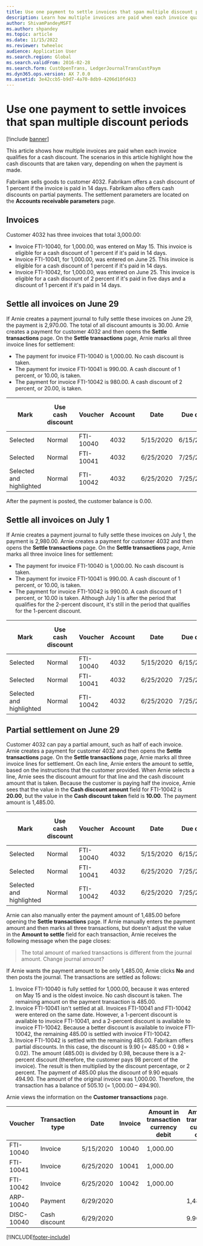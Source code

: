 ```yaml
---
title: Use one payment to settle invoices that span multiple discount periods
description: Learn how multiple invoices are paid when each invoice qualifies for a cash discount, including how the cash discounts that are taken vary.
author: ShivamPandeyMSFT
ms.author: shpandey
ms.topic: article
ms.date: 11/15/2022
ms.reviewer: twheeloc
audience: Application User
ms.search.region: Global
ms.search.validFrom: 2016-02-28
ms.search.form: CustOpenTrans, LedgerJournalTransCustPaym
ms.dyn365.ops.version: AX 7.0.0
ms.assetid: 3e42ccb5-b9d7-4a70-8db9-4206d10fd433
---
```


# Use one payment to settle invoices that span multiple discount periods

[!include [banner](../includes/banner.md)]

This article shows how multiple invoices are paid when each invoice qualifies for a cash discount. The scenarios in this article highlight how the cash discounts that are taken vary, depending on when the payment is made.

Fabrikam sells goods to customer 4032. Fabrikam offers a cash discount of 1 percent if the invoice is paid in 14 days. Fabrikam also offers cash discounts on partial payments. The settlement parameters are located on the **Accounts receivable parameters** page.

## Invoices
Customer 4032 has three invoices that total 3,000.00:

-   Invoice FTI-10040, for 1,000.00, was entered on May 15. This invoice is eligible for a cash discount of 1 percent if it's paid in 14 days.
-   Invoice FTI-10041, for 1,000.00, was entered on June 25. This invoice is eligible for a cash discount of 1 percent if it's paid in 14 days.
-   Invoice FTI-10042, for 1,000.00, was entered on June 25. This invoice is eligible for a cash discount of 2 percent if it's paid in five days and a discount of 1 percent if it's paid in 14 days.

## Settle all invoices on June 29
If Arnie creates a payment journal to fully settle these invoices on June 29, the payment is 2,970.00. The total of all discount amounts is 30.00. Arnie creates a payment for customer 4032 and then opens the **Settle transactions** page. On the **Settle transactions** page, Arnie marks all three invoice lines for settlement:

-   The payment for invoice FTI-10040 is 1,000.00. No cash discount is taken.
-   The payment for invoice FTI-10041 is 990.00. A cash discount of 1 percent, or 10.00, is taken.
-   The payment for invoice FTI-10042 is 980.00. A cash discount of 2 percent, or 20.00, is taken.

| Mark | Use cash discount | Voucher   | Account | Date   | Due date  | Invoice | Amount in transaction currency debit | Amount in transaction currency credit | Currency | Amount to settle |
|------|----------|-----------|---------|-----------|-----------|---------|---------------------|---------------------|----------|------------------|
| Selected     | Normal      | FTI-10040 | 4032    | 5/15/2020 | 6/15/2020 | 10040   | 1,000.00  |                    | USD      | 1,000.00         |
| Selected     | Normal      | FTI-10041 | 4032    | 6/25/2020 | 7/25/2020 | 10041   | 1,000.00  |                    | USD      | 990.00           |
| Selected and highlighted | Normal      | FTI-10042 | 4032    | 6/25/2020 | 7/25/2020 | 10042   | 1,000.00    |              | USD      | 980.00           |

After the payment is posted, the customer balance is 0.00.

## Settle all invoices on July 1
If Arnie creates a payment journal to fully settle these invoices on July 1, the payment is 2,980.00. Arnie creates a payment for customer 4032 and then opens the **Settle transactions** page. On the **Settle transactions** page, Arnie marks all three invoice lines for settlement:

-   The payment for invoice FTI-10040 is 1,000.00. No cash discount is taken.
-   The payment for invoice FTI-10041 is 990.00. A cash discount of 1 percent, or 10.00, is taken.
-   The payment for invoice FTI-10042 is 990.00. A cash discount of 1 percent, or 10.00 is taken. Although July 1 is after the period that qualifies for the 2-percent discount, it's still in the period that qualifies for the 1-percent discount.

| Mark                     | Use cash discount | Voucher   | Account | Date      | Due date  | Invoice | Amount in transaction currency debit | Amount in transaction currency credit | Currency | Amount to settle |
|----------|---------|-----------|---------|-----------|-----------|---------|--------------------|------------------|----------|------------------|
| Selected         | Normal            | FTI-10040 | 4032    | 5/15/2020 | 6/15/2020 | 10040   | 1,000.00         |                | USD      | 1,000.00         |
| Selected                 | Normal            | FTI-10041 | 4032    | 6/25/2020 | 7/25/2020 | 10041   | 1,000.00  |               | USD      | 990.00           |
| Selected and highlighted | Normal            | FTI-10042 | 4032    | 6/25/2020 | 7/25/2020 | 10042   | 1,000.00  |             | USD      | 990.00           |

## Partial settlement on June 29
Customer 4032 can pay a partial amount, such as half of each invoice. Arnie creates a payment for customer 4032 and then opens the **Settle transactions** page. On the **Settle transactions** page, Arnie marks all three invoice lines for settlement. On each line, Arnie enters the amount to settle, based on the instructions that the customer provided. When Arnie selects a line, Arnie sees the discount amount for that line and the cash discount amount that is taken. Because the customer is paying half the invoice, Arnie sees that the value in the **Cash discount amount** field for FTI-10042 is **20.00**, but the value in the **Cash discount taken** field is **10.00**. The payment amount is 1,485.00.

| Mark   | Use cash discount | Voucher   | Account | Date      | Due date  | Invoice | Amount in transaction currency debit | Amount in transaction currency credit | Currency | Amount to settle |
|-------------|-------------------|-----------|---------|-----------|-----------|---------|-----------|------------------|----------|------------------|
| Selected   | Normal       | FTI-10040 | 4032    | 5/15/2020 | 6/15/2020 | 10040   | 1,000.00        |               | USD      | 500.00           |
| Selected                 | Normal            | FTI-10041 | 4032    | 6/25/2020 | 7/25/2020 | 10041   | 1,000.00     |     | USD      | 495.00           |
| Selected and highlighted | Normal            | FTI-10042 | 4032    | 6/25/2020 | 7/25/2020 | 10042   | 1,000.00     |         | USD      | 490.00           |

Arnie can also manually enter the payment amount of 1,485.00 before opening the **Settle transactions** page. If Arnie manually enters the payment amount and then marks all three transactions, but doesn't adjust the value in the **Amount to settle** field for each transaction, Arnie receives the following message when the page closes:

> The total amount of marked transactions is different from the journal amount. Change journal amount?

If Arnie wants the payment amount to be only 1,485.00, Arnie clicks **No** and then posts the journal. The transactions are settled as follows:

1.  Invoice FTI-10040 is fully settled for 1,000.00, because it was entered on May 15 and is the oldest invoice. No cash discount is taken. The remaining amount on the payment transaction is 485.00.
2.  Invoice FTI-10041 isn't settled at all. Invoices FTI-10041 and FTI-10042 were entered on the same date. However, a 1-percent discount is available to invoice FTI-10041, and a 2-percent discount is available to invoice FTI-10042. Because a better discount is available to invoice FTI-10042, the remaining 485.00 is settled with invoice FTI-10042.
3.  Invoice FTI-10042 is settled with the remaining 485.00. Fabrikam offers partial discounts. In this case, the discount is 9.90 (= 485.00 ÷ 0.98 × 0.02). The amount (485.00) is divided by 0.98, because there is a 2-percent discount (therefore, the customer pays 98 percent of the invoice). The result is then multiplied by the discount percentage, or 2 percent. The payment of 485.00 plus the discount of 9.90 equals 494.90. The amount of the original invoice was 1,000.00. Therefore, the transaction has a balance of 505.10 (= 1,000.00 – 494.90).

Arnie views the information on the **Customer transactions** page.

| Voucher    | Transaction type | Date      | Invoice | Amount in transaction currency debit | Amount in transaction currency credit | Balance  | Currency |
|------------|------------------|-----------|---------|--------------------------------------|---------------------------------------|----------|----------|
| FTI-10040  | Invoice          | 5/15/2020 | 10040   | 1,000.00                             |                                       | 0.00     | USD      |
| FTI-10041  | Invoice          | 6/25/2020 | 10041   | 1,000.00                             |                                       | 1,000.00 | USD      |
| FTI-10042  | Invoice          | 6/25/2020 | 10042   | 1,000.00                             |                                       | 505.10   | USD      |
| ARP-10040  | Payment          | 6/29/2020 |         |                                      | 1,485.00                              | 0.00     | USD      |
| DISC-10040 | Cash discount    | 6/29/2020 |         |                                      | 9.90                                  | 0.00     | USD      |







[!INCLUDE[footer-include](../../includes/footer-banner.md)]
